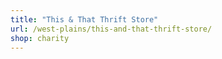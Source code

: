 ```yaml
---
title: "This & That Thrift Store"
url: /west-plains/this-and-that-thrift-store/
shop: charity
---
```

